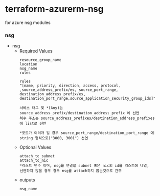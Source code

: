 # terraform-azurerm-nsg
for azure nsg modules
### nsg
- nsg
    - Required Values
        ```
        resource_group_name
        location
        nsg_name
        rules
        ```
        ```
        rules
        "[name, priority, direction, access, protocol, ,source_address_prefix/es, source_port_range, destination_address_prefix/es, destination_port_range,source_application_security_group_ids]"

        서비스 태그 및 *(Any)는 source_address_prefix/destination_address_prefix 에 선언
        복수 주소는 source_address_prefixes/destination_address_prefixes 에 list로 선언

        *포트가 여러개 일 경우 source_port_range/destination_port_range 에 string 형식으로("3000, 3001") 선언
        ```
    - Optional Values
        ```
        attach_to_subnet
        attach_to_nic
        *리스트 변수 이며, nsg를 연결할 subnet 혹은 nic의 id를 리스트에 나열,
        선언하지 않을 경우 경우 nsg를 attach하지 않는것으로 간주
        ```
    - outputs
        ```
        nsg_name
        ```